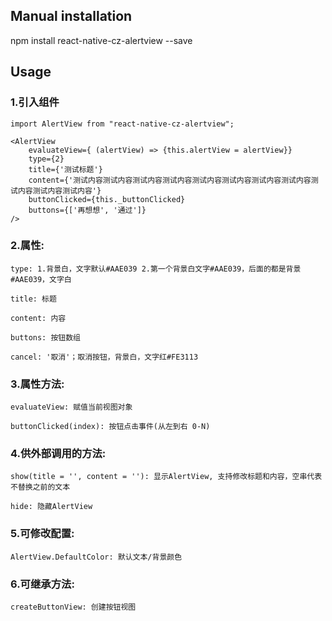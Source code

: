 
## Manual installation

npm install react-native-cz-alertview --save

	

## Usage
###  1.引入组件
```
import AlertView from "react-native-cz-alertview";
```

```
<AlertView
    evaluateView={ (alertView) => {this.alertView = alertView}}
    type={2}
    title={'测试标题'}
    content={'测试内容测试内容测试内容测试内容测试内容测试内容测试内容测试内容测试内容测试内容测试内容'}
    buttonClicked={this._buttonClicked}
    buttons={['再想想', '通过']}
/>
```
###  2.属性:
```
type: 1.背景白，文字默认#AAE039 2.第一个背景白文字#AAE039，后面的都是背景#AAE039，文字白
```
```
title: 标题
```
```
content: 内容
```
```
buttons: 按钮数组
```
```
cancel: '取消'；取消按钮，背景白，文字红#FE3113
```

###  3.属性方法:
```
evaluateView: 赋值当前视图对象
```
```
buttonClicked(index): 按钮点击事件(从左到右 0-N)
```

###  4.供外部调用的方法:
```
show(title = '', content = ''): 显示AlertView, 支持修改标题和内容，空串代表不替换之前的文本
```
```
hide: 隐藏AlertView
```

###  5.可修改配置:
```
AlertView.DefaultColor: 默认文本/背景颜色
```


###  6.可继承方法:
```
createButtonView: 创建按钮视图
```
